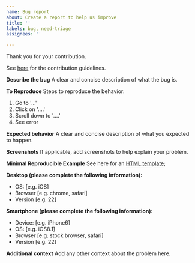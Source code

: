 ```yaml
---
name: Bug report
about: Create a report to help us improve
title: ''
labels: bug, need-triage
assignees: ''

---
```


Thank you for your contribution.

See [here](https://mar10.github.io/wunderbaum/index.html#/tutorial/contribute) for the contribution guidelines.

**Describe the bug**
A clear and concise description of what the bug is.

**To Reproduce**
Steps to reproduce the behavior:
1. Go to '...'
2. Click on '....'
3. Scroll down to '....'
4. See error

**Expected behavior**
A clear and concise description of what you expected to happen.

**Screenshots**
If applicable, add screenshots to help explain your problem.

**Minimal Reproducible Example**
See here for an [HTML template](https://mar10.github.io/wunderbaum/index.html#/tutorial/contribute);

**Desktop (please complete the following information):**
 - OS: [e.g. iOS]
 - Browser [e.g. chrome, safari]
 - Version [e.g. 22]

**Smartphone (please complete the following information):**
 - Device: [e.g. iPhone6]
 - OS: [e.g. iOS8.1]
 - Browser [e.g. stock browser, safari]
 - Version [e.g. 22]

**Additional context**
Add any other context about the problem here.
